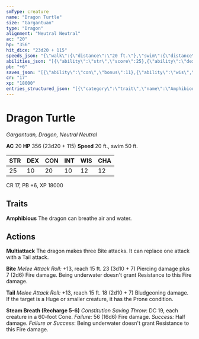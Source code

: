 ```yaml
---
smType: creature
name: "Dragon Turtle"
size: "Gargantuan"
type: "Dragon"
alignment: "Neutral Neutral"
ac: "20"
hp: "356"
hit_dice: "23d20 + 115"
speeds_json: "{\"walk\":{\"distance\":\"20 ft.\"},\"swim\":{\"distance\":\"50 ft.\"}}"
abilities_json: "[{\"ability\":\"str\",\"score\":25},{\"ability\":\"dex\",\"score\":10},{\"ability\":\"con\",\"score\":20},{\"ability\":\"int\",\"score\":10},{\"ability\":\"wis\",\"score\":12},{\"ability\":\"cha\",\"score\":12}]"
pb: "+6"
saves_json: "[{\"ability\":\"con\",\"bonus\":11},{\"ability\":\"wis\",\"bonus\":7}]"
cr: "17"
xp: "18000"
entries_structured_json: "[{\"category\":\"trait\",\"name\":\"Amphibious\",\"text\":\"The dragon can breathe air and water.\"},{\"category\":\"action\",\"name\":\"Multiattack\",\"text\":\"The dragon makes three Bite attacks. It can replace one attack with a Tail attack.\"},{\"category\":\"action\",\"name\":\"Bite\",\"text\":\"*Melee Attack Roll:* +13, reach 15 ft. 23 (3d10 + 7) Piercing damage plus 7 (2d6) Fire damage. Being underwater doesn't grant Resistance to this Fire damage.\"},{\"category\":\"action\",\"name\":\"Tail\",\"text\":\"*Melee Attack Roll:* +13, reach 15 ft. 18 (2d10 + 7) Bludgeoning damage. If the target is a Huge or smaller creature, it has the Prone condition.\"},{\"category\":\"action\",\"name\":\"Steam Breath (Recharge 5-6)\",\"text\":\"*Constitution Saving Throw*: DC 19, each creature in a 60-foot Cone. *Failure:*  56 (16d6) Fire damage. *Success:*  Half damage. *Failure or Success*:  Being underwater doesn't grant Resistance to this Fire damage.\"}]"
---
```


# Dragon Turtle
*Gargantuan, Dragon, Neutral Neutral*

**AC** 20
**HP** 356 (23d20 + 115)
**Speed** 20 ft., swim 50 ft.

| STR | DEX | CON | INT | WIS | CHA |
| --- | --- | --- | --- | --- | --- |
| 25 | 10 | 20 | 10 | 12 | 12 |

CR 17, PB +6, XP 18000

## Traits

**Amphibious**
The dragon can breathe air and water.

## Actions

**Multiattack**
The dragon makes three Bite attacks. It can replace one attack with a Tail attack.

**Bite**
*Melee Attack Roll:* +13, reach 15 ft. 23 (3d10 + 7) Piercing damage plus 7 (2d6) Fire damage. Being underwater doesn't grant Resistance to this Fire damage.

**Tail**
*Melee Attack Roll:* +13, reach 15 ft. 18 (2d10 + 7) Bludgeoning damage. If the target is a Huge or smaller creature, it has the Prone condition.

**Steam Breath (Recharge 5-6)**
*Constitution Saving Throw*: DC 19, each creature in a 60-foot Cone. *Failure:*  56 (16d6) Fire damage. *Success:*  Half damage. *Failure or Success*:  Being underwater doesn't grant Resistance to this Fire damage.
